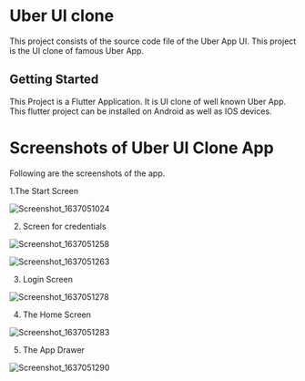 # Uber UI clone
This project consists of the source code file of the Uber App UI.
This project is the UI clone of famous Uber App. 

## Getting Started

This Project is a Flutter Application. It is UI clone of well known Uber App.
This flutter project can be installed on Android as well as IOS devices.


# Screenshots of Uber UI Clone App
Following are the screenshots of the app.

1.The Start Screen

![Screenshot_1637051024](https://user-images.githubusercontent.com/43025108/141957043-12ec137e-7141-4dd0-9ab0-4370d18d1da1.png)


2. Screen for credentials

![Screenshot_1637051258](https://user-images.githubusercontent.com/43025108/141957086-ddd0255f-0d51-49b4-865e-0e00f830389d.png)

![Screenshot_1637051263](https://user-images.githubusercontent.com/43025108/141957379-73ece9c7-2ef7-44e9-b32c-7dc69e5d1bc4.png)


3. Login Screen

![Screenshot_1637051278](https://user-images.githubusercontent.com/43025108/141957156-8f741610-7de3-4f2b-8c2e-d576ddc545f6.png)


4. The Home Screen

![Screenshot_1637051283](https://user-images.githubusercontent.com/43025108/141957181-f8ea25a6-1f84-4b5d-a9bf-f177a0cceb00.png)


5. The App Drawer

![Screenshot_1637051290](https://user-images.githubusercontent.com/43025108/141957213-522cb286-c7a7-438c-9373-e325d0d0a96f.png)



